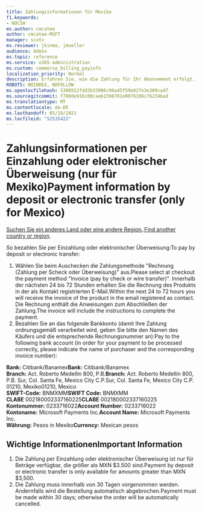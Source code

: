 ```yaml
---
title: Zahlungsinformationen für Mexiko
f1.keywords:
- NOCSH
ms.author: cmcatee
author: cmcatee-MSFT
manager: scotv
ms.reviewer: jkinma, jmueller
audience: Admin
ms.topic: reference
ms.service: o365-administration
ms.custom: commerce_billing_payinfo
localization_priority: Normal
description: Erfahren Sie, wie die Zahlung für Ihr Abonnement erfolgt.
ROBOTS: NOINDEX, NOFOLLOW
ms.openlocfilehash: 5300552fdd2b33986c96ad5f59e827e3e309ca47
ms.sourcegitcommit: f780de91bc00caeb1598781e0076106c76234bad
ms.translationtype: MT
ms.contentlocale: de-DE
ms.lasthandoff: 05/19/2021
ms.locfileid: "52535422"
---
```

# <a name="payment-information-by-deposit-or-electronic-transfer-only-for-mexico"></a><span data-ttu-id="c4c1a-103">Zahlungsinformationen per Einzahlung oder elektronischer Überweisung (nur für Mexiko)</span><span class="sxs-lookup"><span data-stu-id="c4c1a-103">Payment information by deposit or electronic transfer (only for Mexico)</span></span>

<span data-ttu-id="c4c1a-104">[Suchen Sie ein anderes Land oder eine andere Region.](../billing-and-payments/pay-for-your-subscription.md).</span><span class="sxs-lookup"><span data-stu-id="c4c1a-104">[Find another country or region](../billing-and-payments/pay-for-your-subscription.md).</span></span>

<span data-ttu-id="c4c1a-105">So bezahlen Sie per Einzahlung oder elektronischer Überweisung:</span><span class="sxs-lookup"><span data-stu-id="c4c1a-105">To pay by deposit or electronic transfer:</span></span>

1. <span data-ttu-id="c4c1a-106">Wählen Sie beim Auschecken die Zahlungsmethode "Rechnung (Zahlung per Scheck oder Überweisung)" aus.</span><span class="sxs-lookup"><span data-stu-id="c4c1a-106">Please select at checkout the payment method "Invoice (pay by check or wire transfer)".</span></span> <span data-ttu-id="c4c1a-107">Innerhalb der nächsten 24 bis 72 Stunden erhalten Sie die Rechnung des Produkts in der als Kontakt registrierten E-Mail.</span><span class="sxs-lookup"><span data-stu-id="c4c1a-107">Within the next 24 to 72 hours you will receive the invoice of the product in the email registered as contact.</span></span> <span data-ttu-id="c4c1a-108">Die Rechnung enthält die Anweisungen zum Abschließen der Zahlung.</span><span class="sxs-lookup"><span data-stu-id="c4c1a-108">The invoice will include the instructions to complete the payment.</span></span>
2. <span data-ttu-id="c4c1a-109">Bezahlen Sie an das folgende Bankkonto (damit Ihre Zahlung ordnungsgemäß verarbeitet wird, geben Sie bitte den Namen des Käufers und die entsprechende Rechnungsnummer an):</span><span class="sxs-lookup"><span data-stu-id="c4c1a-109">Pay to the following bank account (in order for your payment to be processed correctly, please indicate the name of purchaser and the corresponding invoice number):</span></span>  

<span data-ttu-id="c4c1a-110">**Bank:** Citibank/Banamex</span><span class="sxs-lookup"><span data-stu-id="c4c1a-110">**Bank:** Citibank/Banamex</span></span>  
<span data-ttu-id="c4c1a-111">**Branch:** Act. Roberto Medellin 800, P.B.</span><span class="sxs-lookup"><span data-stu-id="c4c1a-111">**Branch:** Act. Roberto Medellin 800, P.B.</span></span> <span data-ttu-id="c4c1a-112">Sur, Col. Santa Fe, Mexico City C.P.</span><span class="sxs-lookup"><span data-stu-id="c4c1a-112">Sur, Col. Santa Fe, Mexico City C.P.</span></span> <span data-ttu-id="c4c1a-113">01210, Mexiko</span><span class="sxs-lookup"><span data-stu-id="c4c1a-113">01210, Mexico</span></span>  
<span data-ttu-id="c4c1a-114">**SWIFT-Code:** BNMXMM</span><span class="sxs-lookup"><span data-stu-id="c4c1a-114">**SWIFT Code:** BNMXMM</span></span>  
<span data-ttu-id="c4c1a-115">**CLABE** 002180002337160225</span><span class="sxs-lookup"><span data-stu-id="c4c1a-115">**CLABE** 002180002337160225</span></span>  
<span data-ttu-id="c4c1a-116">**Kontonummer:** 0233716022</span><span class="sxs-lookup"><span data-stu-id="c4c1a-116">**Account Number:** 0233716022</span></span>  
<span data-ttu-id="c4c1a-117">**Kontoname:** Microsoft Payments Inc.</span><span class="sxs-lookup"><span data-stu-id="c4c1a-117">**Account Name:** Microsoft Payments Inc.</span></span>  
<span data-ttu-id="c4c1a-118">**Währung:** Pesos in Mexiko</span><span class="sxs-lookup"><span data-stu-id="c4c1a-118">**Currency:** Mexican pesos</span></span>

## <a name="important-information"></a><span data-ttu-id="c4c1a-119">Wichtige Informationen</span><span class="sxs-lookup"><span data-stu-id="c4c1a-119">Important Information</span></span>

1. <span data-ttu-id="c4c1a-120">Die Zahlung per Einzahlung oder elektronischer Überweisung ist nur für Beträge verfügbar, die größer als MXN $3.500 sind.</span><span class="sxs-lookup"><span data-stu-id="c4c1a-120">Payment by deposit or electronic transfer is only available for amounts greater than MXN $3,500.</span></span>
2. <span data-ttu-id="c4c1a-121">Die Zahlung muss innerhalb von 30 Tagen vorgenommen werden. Andernfalls wird die Bestellung automatisch abgebrochen.</span><span class="sxs-lookup"><span data-stu-id="c4c1a-121">Payment must be made within 30 days; otherwise the order will be automatically cancelled.</span></span>
